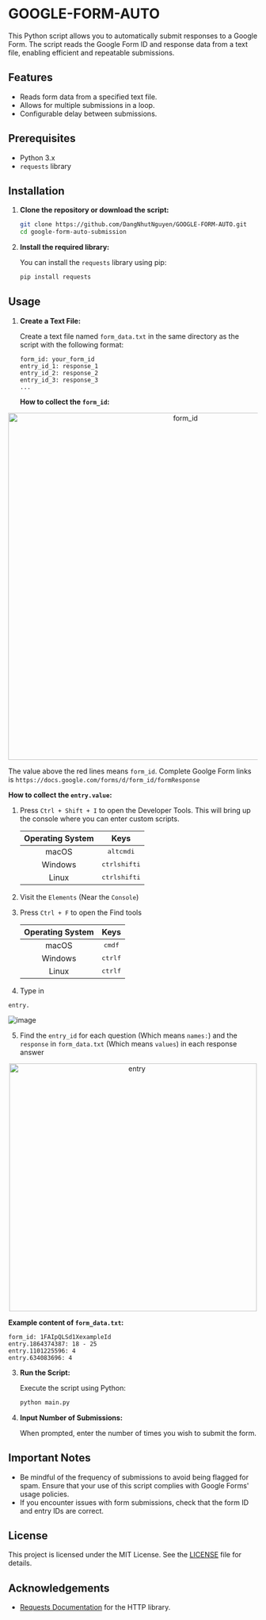 # GOOGLE-FORM-AUTO

This Python script allows you to automatically submit responses to a Google Form. The script reads the Google Form ID and response data from a text file, enabling efficient and repeatable submissions.

## Features

- Reads form data from a specified text file.
- Allows for multiple submissions in a loop.
- Configurable delay between submissions.

## Prerequisites

- Python 3.x
- `requests` library

## Installation

1. **Clone the repository or download the script:**

   ```bash
   git clone https://github.com/DangNhutNguyen/GOOGLE-FORM-AUTO.git
   cd google-form-auto-submission
   ```

2. **Install the required library:**

   You can install the `requests` library using pip:

   ```bash
   pip install requests
   ```

## Usage

1. **Create a Text File:**

   Create a text file named `form_data.txt` in the same directory as the script with the following format:

   ```
   form_id: your_form_id
   entry_id_1: response_1
   entry_id_2: response_2
   entry_id_3: response_3
   ...
   ```

   **How to collect the `form_id`:**
<p align="center">
  <img src="https://github.com/user-attachments/assets/67e2985e-358f-4509-b46a-0950df23076c" alt="form_id" width="700"/>
</p> 

   The value above the red lines means `form_id`. Complete Goolge Form links is `https://docs.google.com/forms/d/form_id/formResponse`
   
   **How to collect the `entry.value`:**
   1. Press `Ctrl + Shift + I` to open the Developer Tools. This will bring up the console where you can enter custom scripts.

      | Operating System | Keys |
      | :----------------: | :----: |
      | macOS | <kbd>alt</kbd><kbd>cmd</kbd><kbd>i</kbd> |
      | Windows | <kbd>ctrl</kbd><kbd>shift</kbd><kbd>i</kbd> |
      | Linux | <kbd>ctrl</kbd><kbd>shift</kbd><kbd>i</kbd> |

   2. Visit the `Elements` (Near the `Console`)
   3. Press `Ctrl + F` to open the Find tools
   
      | Operating System | Keys |
      | :----------------: | :----: |
      | macOS | <kbd>cmd</kbd><kbd>f</kbd> |
      | Windows | <kbd>ctrl</kbd><kbd>f</kbd> |
      | Linux | <kbd>ctrl</kbd><kbd>f</kbd> |
   4. Type in
   ```
   entry.
   ```
   ![image](https://github.com/user-attachments/assets/f675d419-1a88-46be-9597-f1ab246a3d72)

   5. Find the `entry_id` for each question (Which means `names:`) and the `response` in `form_data.txt` (Which means `values`) in each response answer
   <p align="center">
   <img src="https://github.com/user-attachments/assets/547eacde-bb6b-48c3-98a4-2a7029e810a3" alt="entry" width="500"/>
   </p>
   
   **Example content of `form_data.txt`:**

   ```
   form_id: 1FAIpQLSd1XexampleId
   entry.1864374387: 18 - 25
   entry.1101225596: 4
   entry.634083696: 4
   ```
3. **Run the Script:**

   Execute the script using Python:

   ```bash
   python main.py
   ```

4. **Input Number of Submissions:**

   When prompted, enter the number of times you wish to submit the form.

## Important Notes

- Be mindful of the frequency of submissions to avoid being flagged for spam. Ensure that your use of this script complies with Google Forms' usage policies.
- If you encounter issues with form submissions, check that the form ID and entry IDs are correct.

## License

This project is licensed under the MIT License. See the [LICENSE](LICENSE) file for details.

## Acknowledgements

- [Requests Documentation](https://docs.python-requests.org/en/latest/) for the HTTP library.
